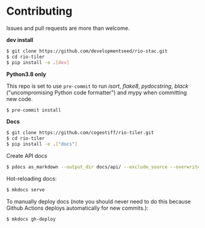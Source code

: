 # Contributing

Issues and pull requests are more than welcome.

**dev install**

```bash
$ git clone https://github.com/developmentseed/rio-stac.git
$ cd rio-tiler
$ pip install -e .[dev]
```

**Python3.8 only**

This repo is set to use `pre-commit` to run *isort*, *flake8*, *pydocstring*, *black* ("uncompromising Python code formatter") and mypy when committing new code.

```bash
$ pre-commit install
```

**Docs**

```bash
$ git clone https://github.com/cogeotiff/rio-tiler.git
$ cd rio-tiler
$ pip install -e .["docs"]
```

Create API docs

```bash
$ pdocs as_markdown --output_dir docs/api/ --exclude_source --overwrite rio_stac.stac
```

Hot-reloading docs:

```bash
$ mkdocs serve
```

To manually deploy docs (note you should never need to do this because Github
Actions deploys automatically for new commits.):

```bash
$ mkdocs gh-deploy
```


